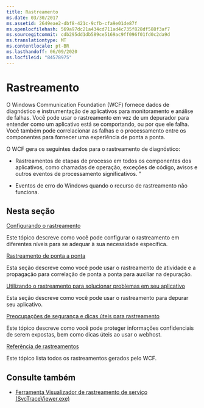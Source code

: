 ```yaml
---
title: Rastreamento
ms.date: 03/30/2017
ms.assetid: 2649eae2-dbf8-421c-9cfb-cfa9e01de87f
ms.openlocfilehash: 569a97dc21a434cd711ad4c735f828df588f3af7
ms.sourcegitcommit: cdb295dd1db589ce5169ac9ff096f01fd0c2da9d
ms.translationtype: MT
ms.contentlocale: pt-BR
ms.lasthandoff: 06/09/2020
ms.locfileid: "84578975"
---
```

# <a name="tracing"></a>Rastreamento
O Windows Communication Foundation (WCF) fornece dados de diagnóstico e instrumentação de aplicativos para monitoramento e análise de falhas. Você pode usar o rastreamento em vez de um depurador para entender como um aplicativo está se comportando, ou por que ele falha. Você também pode correlacionar as falhas e o processamento entre os componentes para fornecer uma experiência de ponta a ponta.  
  
 O WCF gera os seguintes dados para o rastreamento de diagnóstico:  
  
- Rastreamentos de etapas de processo em todos os componentes dos aplicativos, como chamadas de operação, exceções de código, avisos e outros eventos de processamento significativos. "  
  
- Eventos de erro do Windows quando o recurso de rastreamento não funciona.  
  
## <a name="in-this-section"></a>Nesta seção  
 [Configurando o rastreamento](configuring-tracing.md)  
  
 Este tópico descreve como você pode configurar o rastreamento em diferentes níveis para se adequar à sua necessidade específica.  
  
 [Rastreamento de ponta a ponta](end-to-end-tracing.md)  
  
 Esta seção descreve como você pode usar o rastreamento de atividade e a propagação para correlação de ponta a ponta para auxiliar na depuração.  
  
 [Utilizando o rastreamento para solucionar problemas em seu aplicativo](using-tracing-to-troubleshoot-your-application.md)  
  
 Esta seção descreve como você pode usar o rastreamento para depurar seu aplicativo.  
  
 [Preocupações de segurança e dicas úteis para rastreamento](security-concerns-and-useful-tips-for-tracing.md)  
  
 Este tópico descreve como você pode proteger informações confidenciais de serem expostas, bem como dicas úteis ao usar o webhost.  
  
 [Referência de rastreamentos](traces-reference.md)  
  
 Este tópico lista todos os rastreamentos gerados pelo WCF.  
  
## <a name="see-also"></a>Consulte também

- [Ferramenta Visualizador de rastreamento de serviço (SvcTraceViewer.exe)](../../service-trace-viewer-tool-svctraceviewer-exe.md)
